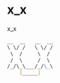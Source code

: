 # x_x
x_x

```markdown
__  __   __  __
\ \/ /   \ \/ /
 \  /     \  / 
 /  \     /  \ 
/_/\_\___/_/\_\
    |_____|  
```
